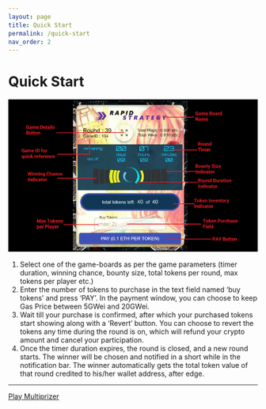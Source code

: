 ```yaml
---
layout: page
title: Quick Start
permalink: /quick-start
nav_order: 2
---
```

# Quick Start

<img src="./img/gameBoardLabelled.png" alt="Game Labels" style="width:600px;" />


1.	Select one of the game-boards as per the game parameters (timer duration, winning chance, bounty size, total tokens per round, max tokens per player etc.)
2.	Enter the number of tokens to purchase in the text field named ‘buy tokens’ and press ‘PAY’. In the payment window, you can choose to keep Gas Price between 5GWei and 20GWei.
3.	Wait till your purchase is confirmed, after which your purchased tokens start showing along with a ‘Revert’ button. You can choose to revert the tokens any time during the round is on, which will refund your crypto amount and cancel your participation. 
4.	Once the timer duration expires, the round is closed, and a new round starts. The winner will be chosen and notified in a short while in the notification bar. The winner automatically gets the total token value of that round credited to his/her wallet address, after edge.

---
[Play Multiprizer](https://multiprizer.io)

